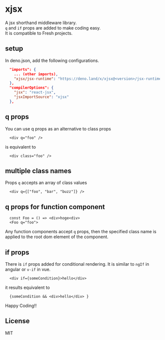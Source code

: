 # xjsx

A jsx shorthand middleware library.  
`q` and `if` props are added to make coding easy.  
It is compatible to Fresh projects.

## setup

In deno.json, add the following configurations.
```json
  "imports": {
    ... (other imports),
    "xjsx/jsx-runtime": "https://deno.land/x/xjsx@<version>/jsx-runtime.ts",
  },
  "compilerOptions": {
    "jsx": "react-jsx",
    "jsxImportSource": "xjsx"
  },
```

## q props

You can use q props as an alternative to class props
```tsx
  <div q="foo" />
```
is equivalent to
```tsx
  <div class="foo" />
```

## multiple class names

Props `q` accepts an array of class values
```tsx
  <div q={["foo", "bar", "buzz"]} />
```

## q props for function component
```tsx
  const Foo = () => <div>hoge<div>
  <Foo q="foo">
```

Any function components accept `q` props, then the specified class name is applied to the root dom element of the component.


## if props
There is `if` props added for conditional rendering. It is similar to `ngIf` in angular or `v-if` in vue.
```tsx
  <div if={someCondition}>hello</div>
```
it results equivalent to
```tsx
  {someCondition && <div>hello</div> }
```

Happy Coding!!

## License
MIT


